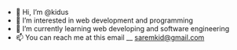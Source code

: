 - 👋 Hi, I’m @kidus
- 👀 I’m interested in web development and programming
- 🌱 I’m currently learning web developing and software engineering
- 📫 You can reach me at this email __ saremkid@gmail.com

<!---
Saintkid25/Saintkid25 is a ✨ special ✨ repository because its `README.md` (this file) appears on your GitHub profile.
You can click the Preview link to take a look at your changes.
--->
